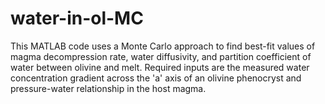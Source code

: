 # water-in-ol-MC
This MATLAB code uses a Monte Carlo approach to find best-fit values of magma decompression rate, water diffusivity, and partition coefficient of water between olivine and melt. Required inputs are the measured water concentration gradient across the 'a' axis of an olivine phenocryst and pressure-water relationship in the host magma.
